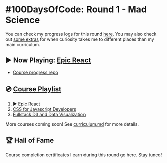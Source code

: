 # #100DaysOfCode: Round 1 - Mad Science

You can check my progress logs for this round [here](log.md). You may also check out [some extras](log-extra.md) for when curiosity takes me to different places than my main curriculum.

## ▶️ Now Playing: [Epic React](https://epicreact.dev/)

- [Course progress repo](https://github.com/Insidiae/epic-react-checkpoints)

## 💿 [Course Playlist](curriculum.md)

1. ▶️ [Epic React](https://epicreact.dev/)
2. [CSS for Javascript Developers](https://css-for-js.dev/)
3. [Fullstack D3 and Data Visualization](https://www.newline.co/fullstack-d3)

More courses coming soon! See [curriculum.md](curriculum.md) for more details.

## 🏆 Hall of Fame

Course completion certificates I earn during this round go here. Stay tuned!
